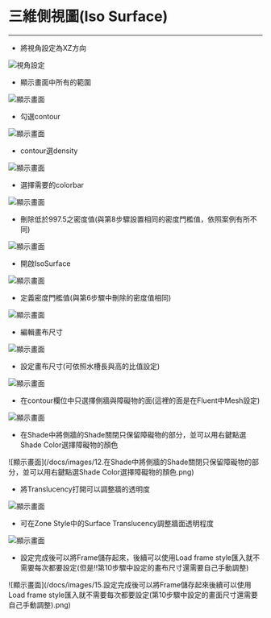 # 三維側視圖(Iso Surface)
---
- 將視角設定為XZ方向

![視角設定](/docs/images/1.將視角設定為XZ方向.png)
- 顯示畫面中所有的範圍

![顯示畫面](/docs/images/2.顯示畫面中所有的範圍.png)
- 勾選contour

![顯示畫面](/docs/images/3.勾選contour.png)
- contour選density

![顯示畫面](/docs/images/4.contour選density.png)
- 選擇需要的colorbar

![顯示畫面](/docs/images/5.選擇需要的colorBar.png)
- 刪除低於997.5之密度值(與第8步驟設置相同的密度門檻值，依照案例有所不同)

![顯示畫面](/docs/images/6.刪除低於997.5之密度值.png)
- 開啟IsoSurface

![顯示畫面](/docs/images/7.開啟IsoSurface.png)
- 定義密度門檻值(與第6步驟中刪除的密度值相同)

![顯示畫面](/docs/images/8.定義密度門檻值(需與4相同).png)
- 編輯畫布尺寸

![顯示畫面](/docs/images/9.編輯畫布尺寸.png)
- 設定畫布尺寸(可依照水槽長與高的比值設定)

![顯示畫面](/docs/images/10.設定畫布尺寸(可依照水槽長與高的比值設定).png)
- 在contour欄位中只選擇側牆與障礙物的面(這裡的面是在Fluent中Mesh設定)

![顯示畫面](/docs/images/11.在contour欄位中只選擇側牆與障礙物的面(這裡的面是在Fluent中的Mesh設定).png)
- 在Shade中將側牆的Shade關閉只保留障礙物的部分，並可以用右鍵點選Shade Color選擇障礙物的顏色

![顯示畫面](/docs/images/12.在Shade中將側牆的Shade關閉只保留障礙物的部分，並可以用右鍵點選Shade Color選擇障礙物的顏色.png)
- 將Translucency打開可以調整牆的透明度

![顯示畫面](/docs/images/13.將Translucency打開可以調整牆的透明度.png)
- 可在Zone Style中的Surface Translucency調整牆面透明程度

![顯示畫面](/docs/images/14.可在Zone-Style中的Surface-Translucency調整牆面透明程度.png)
- 設定完成後可以將Frame儲存起來，後續可以使用Load frame style匯入就不需要每次都要設定(但是!!第10步驟中設定的畫布尺寸還需要自己手動調整)

![顯示畫面](/docs/images/15.設定完成後可以將Frame儲存起來後續可以使用Load frame style匯入就不需要每次都要設定(第10步驟中設定的畫面尺寸還需要自己手動調整).png)
